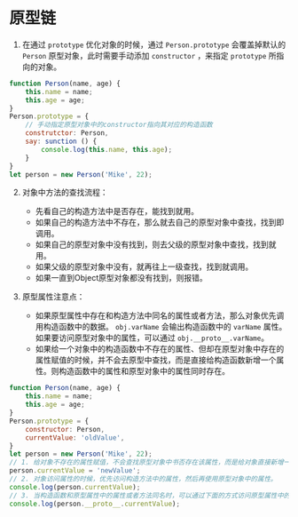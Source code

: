 # 原型链

1. 在通过 `prototype` 优化对象的时候，通过 `Person.prototype` 会覆盖掉默认的 `Person` 原型对象，此时需要手动添加 `constructor` ，来指定 `prototype` 所指向的对象。
```javascript
function Person(name, age) {
    this.name = name;
    this.age = age;
}
Person.prototype = {
    // 手动指定原型对象中的constructor指向其对应的构造函数
    construtctor: Person,
    say: sunction () {
        console.log(this.name, this.age);
    }
}
let person = new Person('Mike', 22);
```

2. 对象中方法的查找流程：
    - 先看自己的构造方法中是否存在，能找到就用。
    - 如果自己的构造方法中不存在，那么就去自己的原型对象中查找，找到即调用。 
    - 如果自己的原型对象中没有找到，则去父级的原型对象中查找，找到就用。
    - 如果父级的原型对象中没有，就再往上一级查找，找到就调用。
    - 如果一直到Object原型对象都没有找到，则报错。
    
3. 原型属性注意点：
    - 如果原型属性中存在和构造方法中同名的属性或者方法，那么对象优先调用构造函数中的数据。 `obj.varName` 会输出构造函数中的 `varName` 属性。如果要访问原型对象中的属性，可以通过 `obj.__proto__.varName`。
    - 如果给一个对象中的构造函数中不存在的属性、但却在原型对象中存在的属性赋值的时候，并不会去原型中查找，而是直接给构造函数新增一个属性。则构造函数中的属性和原型对象中的属性同时存在。
```javascript
function Person(name, age) {
    this.name = name;
    this.age = age;
}
Person.prototype = {
    constructor: Person,
    currentValue: 'oldValue',
}
let person = new Person('Mike', 22);
// 1. 给对象不存在的属性赋值，不会查找原型对象中书否存在该属性，而是给对象直接新增一个属性并赋值。
person.currentValue = 'newValue';
// 2. 对象访问属性的时候，优先访问构造方法中的属性，然后再使用原型对象中的属性。
console.log(person.currentValue);
// 3. 当构造函数和原型属性中的属性或者方法同名时，可以通过下面的方式访问原型属性中的属性或方法。
console.log(person.__proto__.currentValue);
```    

